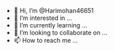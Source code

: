 - 👋 Hi, I’m @Harimohan46651
- 👀 I’m interested in ...
- 🌱 I’m currently learning ...
- 💞️ I’m looking to collaborate on ...
- 📫 How to reach me ...

<!---
Harimohan46651/Harimohan46651 is a ✨ special ✨  repository because its `README.md` (this file) appears on your GitHub profile.
You can click the Preview link to take a look at your changes.    
--->
